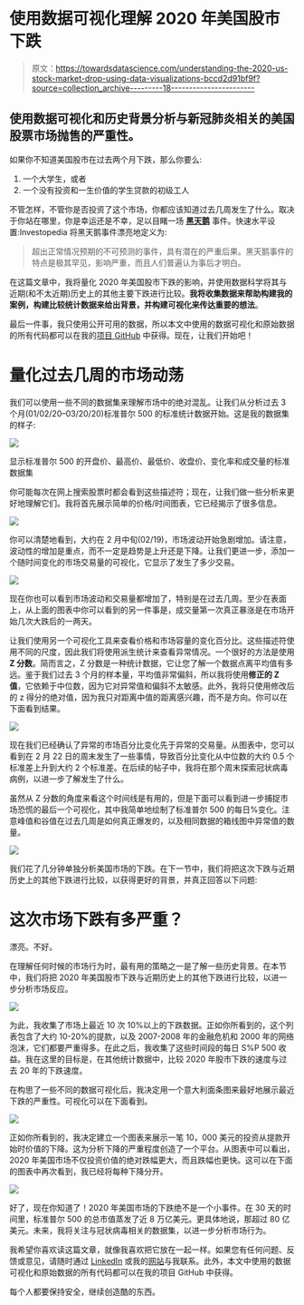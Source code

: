 # 使用数据可视化理解 2020 年美国股市下跌

> 原文：<https://towardsdatascience.com/understanding-the-2020-us-stock-market-drop-using-data-visualizations-bccd2d91bf9f?source=collection_archive---------18----------------------->

## 使用数据可视化和历史背景分析与新冠肺炎相关的美国股票市场抛售的严重性。

如果你不知道美国股市在过去两个月下跌，那么你要么:

1.  一个大学生，或者
2.  一个没有投资和一生价值的学生贷款的初级工人

不管怎样，不管你是否投资了这个市场，你都应该知道过去几周发生了什么。取决于你站在哪里，你是幸运还是不幸，足以目睹一场 [**黑天鹅**](https://www.investopedia.com/terms/b/blackswan.asp) 事件。快速水平设置:Investopedia 将黑天鹅事件漂亮地定义为:

> 超出正常情况预期的不可预测的事件，具有潜在的严重后果。黑天鹅事件的特点是极其罕见，影响严重，而且人们普遍认为事后才明白。

在这篇文章中，我将量化 2020 年美国股市下跌的影响，并使用数据科学将其与近期(和不太近期)历史上的其他主要下跌进行比较。**我将收集数据来帮助构建我的案例，构建比较统计数据来给出背景，并构建可视化来传达重要的想法**。

最后一件事，我只使用公开可用的数据，所以本文中使用的数据可视化和原始数据的所有代码都可以在我的[项目 GitHub](https://github.com/hr23232323/market_drop_analysis) 中获得。现在，让我们开始吧！

# 量化过去几周的市场动荡

我们可以使用一些不同的数据集来理解市场中的绝对混乱。让我们从分析过去 3 个月(01/02/20–03/20/20)标准普尔 500 的标准统计数据开始。这是我的数据集的样子:

![](img/cf513048731f2ec811a488c1b2889303.png)

显示标准普尔 500 的开盘价、最高价、最低价、收盘价、变化率和成交量的标准数据集

你可能每次在网上搜索股票时都会看到这些描述符；现在，让我们做一些分析来更好地理解它们。我将首先展示简单的价格/时间图表，它已经揭示了很多信息。

![](img/5f06833ebce72d3a5f038fdaba3a205d.png)

你可以清楚地看到，大约在 2 月中旬(02/19)，市场波动开始急剧增加。请注意，波动性的增加是重点，而不一定是趋势是上升还是下降。让我们更进一步，添加一个随时间变化的市场交易量的可视化，它显示了发生了多少交易。

![](img/a007f06632c130c675f75b0fa7f2a5fd.png)

现在你也可以看到市场波动和交易量都增加了，特别是在过去几周。至少在表面上，从上面的图表中你可以看到的另一件事是，成交量第一次真正暴涨是在市场开始几次大跌后的一两天。

让我们使用另一个可视化工具来查看价格和市场容量的变化百分比。这些描述符使用不同的尺度，因此我们将使用派生统计来查看异常情况。一个很好的方法是使用 **Z 分数**。简而言之，Z 分数是一种统计数据，它让您了解一个数据点离平均值有多远。鉴于我们过去 3 个月的样本量，平均值非常偏斜，所以我将使用**修正的 Z 值**，它依赖于中位数，因为它对异常值和偏斜不太敏感。此外，我将只使用修改后的 z 得分的绝对值，因为我只对距离中值的距离感兴趣，而不是方向。你可以在下面看到结果。

![](img/ee44ae08fb81b77ff536d7d782528580.png)

现在我们已经确认了异常的市场百分比变化先于异常的交易量。从图表中，您可以看到在 2 月 22 日的周末发生了一些事情，导致百分比变化从中位数的大约 0.5 个标准差上升到大约 2 个标准差。在后续的帖子中，我将在那个周末探索冠状病毒病例，以进一步了解发生了什么。

虽然从 Z 分数的角度来看这个时间线是有用的，但是下面可以看到进一步捕捉市场恐慌的最后一个可视化，其中我简单地绘制了标准普尔 500 的每日%变化。注意峰值和谷值在过去几周是如何真正爆发的，以及相同数据的箱线图中异常值的数量。

![](img/5b6ec50857df3ca1d8b2e000dd212581.png)

我们花了几分钟单独分析美国市场的下跌。在下一节中，我们将把这次下跌与近期历史上的其他下跌进行比较，以获得更好的背景，并真正回答以下问题:

# 这次市场下跌有多严重？

漂亮。不好。

在理解任何时候的市场行为时，最有用的策略之一是了解一些历史背景。在本节中，我们将把 2020 年美国股市下跌与近期历史上的其他下跌进行比较，以进一步分析市场反应。

![](img/268fb08d2acdcab87e7ef5763528c6b5.png)

为此，我收集了市场上最近 10 次 10%以上的下跌数据。正如你所看到的，这个列表包含了大约 10-20%的提款，以及 2007-2008 年的金融危机和 2000 年的网络泡沫，它们都要严重得多。在此之后，我收集了这些时间段的每日 S%P 500 收益。我在这里的目标是，在其他统计数据中，比较 2020 年股市下跌的速度与过去 20 年的下跌速度。

在构思了一些不同的数据可视化后，我决定用一个意大利面条图来最好地展示最近下跌的严重性。可视化可以在下面看到。

![](img/254929bbf9fbe9ad94b5afe380c8bc50.png)

正如你所看到的，我决定建立一个图表来展示一笔 10，000 美元的投资从提款开始时价值的下降。这为分析下降的严重程度创造了一个平台。从图表中可以看出，2020 年美国市场不仅投资价值的绝对跌幅更大，而且跌幅也更快。这可以在下面的图表中再次看到，我已经将每种下降分开。

![](img/697d3e9053c6d846b3e535ab5b9e9a83.png)

好了，现在你知道了！2020 年美国市场的下跌绝不是一个小事件。在 30 天的时间里，标准普尔 500 的总市值蒸发了近 8 万亿美元。更具体地说，那超过 80 亿美元。未来，我将关注与冠状病毒相关的数据集，以进一步分析市场行为。

我希望你喜欢读这篇文章，就像我喜欢把它放在一起一样。如果您有任何问题、反馈或意见，请随时通过 [LinkedIn](https://www.linkedin.com/in/harshrana1997/) 或我的[网站](http://www.harshrana.com/)与我联系。此外，本文中使用的数据可视化和原始数据的所有代码都可以在我的项目 GitHub 中获得。

每个人都要保持安全，继续创造酷的东西。